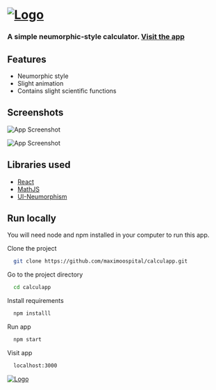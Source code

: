 # [![Logo](https://i.imgur.com/WE3xNsL.png)](https://maximoospital.github.io/calculapp/)

### A simple neumorphic-style calculator. [Visit the app](https://maximoospital.github.io/calculapp/)

## Features

- Neumorphic style
- Slight animation
- Contains slight scientific functions


## Screenshots

![App Screenshot](https://i.imgur.com/nUCXRjN.png)

![App Screenshot](https://i.imgur.com/40sNiVi.png)


## Libraries used

 - [React](https://github.com/facebook/react)
 - [MathJS](https://github.com/josdejong/mathjs)
 - [UI-Neumorphism](https://github.com/AKAspanion/ui-neumorphism)

## Run locally

You will need node and npm installed in your computer to run this app.

Clone the project

```bash
  git clone https://github.com/maximoospital/calculapp.git
```

Go to the project directory

```bash
  cd calculapp
```

Install requirements

```bash
  npm installl
```
Run app

```bash
  npm start
```

Visit app

```bash
  localhost:3000
```

[![Logo](https://i.imgur.com/XlF4lM5.png)](https://github.com/maximoospital) 
